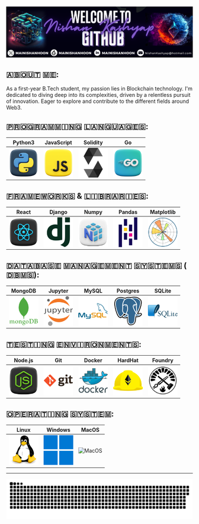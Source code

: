 <p align="center">
 <img src="Assets/Github Cover Page.png" alt="Cover Page"/>
</p>

## ​🇦​​🇧​​🇴​​🇺​​🇹​ ​🇲​​🇪​: 
As a first-year B.Tech student, my passion lies in Blockchain technology. I'm dedicated to diving deep into its complexities, driven by a relentless pursuit of innovation. Eager to explore and contribute to the different fields around Web3.

## ​🇵​​🇷​​🇴​​🇬​​🇷​​🇦​​🇲​​🇲​​🇮​​🇳​​🇬​ ​🇱​​🇦​​🇳​​🇬​​🇺​​🇦​​🇬​​🇪​​🇸​:
| Python3 | JavaScript | Solidity | Go |
|----------|----------|----------|----------|
|<img src="https://github.com/mainishanhoon/mainishanhoon/blob/main/Assets/Python.png" title="Python"  alt="Python" width="80" height="80"/>|<img src="https://github.com/mainishanhoon/mainishanhoon/blob/main/Assets/JavaScript.png" title="JavaScript" alt="JavaScript" width="80" height="80"/>|<img src="https://github.com/devicons/devicon/blob/master/icons/solidity/solidity-original.svg" title="Solidity" alt="Solidity" width="80" height="80"/>|<img src="https://github.com/mainishanhoon/mainishanhoon/blob/main/Assets/Golang.png" title="Golang" alt="Golang" width="80" height="80"/>|


## ​🇫​​🇷​​🇦​​🇲​​🇪​​🇼​​🇴​​🇷​​🇰​​🇸​ & ​🇱​​🇮​​🇧​​🇷​​🇦​​🇷​​🇮​​🇪​​🇸​:

| React | Django | Numpy | Pandas | Matplotlib |
|----------|----------|----------|----------|----------|
|<img src="https://github.com/mainishanhoon/mainishanhoon/blob/main/Assets/React.png" title="React" alt="React" width="80" height="80"/>|<img src="https://github.com/devicons/devicon/blob/master/icons/django/django-plain.svg" title="Django" alt="Django" width="80" height="80"/>|<img src="https://github.com/mainishanhoon/mainishanhoon/blob/main/Assets/NumPy.png" title="Numpy" alt="Numpy" width="80" height="80"/>|<img src="https://github.com/devicons/devicon/blob/master/icons/pandas/pandas-original.svg" title="Pandas" alt="Pandas" width="80" height="80"/>|<img src="https://github.com/devicons/devicon/blob/master/icons/matplotlib/matplotlib-original.svg" title="Matplotlib" alt="Matplotlib" width="80" height="80"/>|


## ​🇩​​🇦​​🇹​​🇦​​🇧​​🇦​​🇸​​🇪​ ​🇲​​🇦​​🇳​​🇦​​🇬​​🇪​​🇲​​🇪​​🇳​​🇹​ ​🇸​​🇾​​🇸​​🇹​​🇪​​🇲​​🇸​ (​🇩​​🇧​​🇲​​🇸​):

| MongoDB | Jupyter | MySQL | Postgres | SQLite |
|----------|----------|----------|----------|----------|
|<img src="https://github.com/devicons/devicon/blob/6910f0503efdd315c8f9b858234310c06e04d9c0/icons/mongodb/mongodb-plain-wordmark.svg" title="MongoDB" alt="MongoDB" width="80" height="80"/>|<img src="https://github.com/devicons/devicon/blob/master/icons/jupyter/jupyter-original-wordmark.svg" title="Jupiter" alt="Jupiter" width="80" height="80"/>|<img src="https://github.com/devicons/devicon/blob/master/icons/mysql/mysql-original-wordmark.svg" title="MySQL" alt="MySQL" width="80" height="80"/>|<img src="https://github.com/devicons/devicon/blob/master/icons/postgresql/postgresql-original.svg" title="pg" alt="pg" width="80" height="80"/>|<img src="https://github.com/devicons/devicon/blob/master/icons/sqlite/sqlite-original-wordmark.svg" title="SQLite" alt="SQLite" width="80" height="80"/>|


## 🇹​​🇪​​🇸​​🇹​​🇮​​🇳​​🇬​ ​🇪​​🇳​​🇻​​🇮​​🇷​​🇴​​🇳​​🇲​​🇪​​🇳​​🇹​​🇸​:

| Node.js | Git | Docker | HardHat | Foundry |
|----------|----------|----------|----------|----------|
|<img src="https://github.com/mainishanhoon/mainishanhoon/blob/main/Assets/Node.js.png" title="Node.js" alt="Node.js" width="80" height="80"/>|<img src="https://github.com/devicons/devicon/blob/master/icons/git/git-original-wordmark.svg" title="Git" alt="Git" width="80" height="80"/>|<img src="https://github.com/devicons/devicon/blob/master/icons/docker/docker-original-wordmark.svg" title="Docker" alt="Docker" width="80" height="80"/>|<img src="https://github.com/devicons/devicon/blob/master/icons/hardhat/hardhat-original.svg" title="Hardhat" alt="Hardhat" width="80" height="80"/>|<img src="https://github.com/foundry-rs/foundry/blob/master/.github/logo.png" title="Foundry" alt="Foundry" width="80" height="80"/>|


## 🇴​​🇵​​🇪​​🇷​​🇦​​🇹​​🇮​​🇳​​🇬​ ​🇸​​🇾​​🇸​​🇹​​🇪​​🇲​:

| Linux | Windows | MacOS |
|----------|----------|----------|
|<img src="https://github.com/devicons/devicon/blob/master/icons/linux/linux-original.svg" title="Linux" alt="Linux" width="80" height="80"/>|<img src="https://github.com/devicons/devicon/blob/master/icons/windows11/windows11-original.svg" title="Windows" alt="Windows" width="80" height="80"/>|<img src="https://static-00.iconduck.com/assets.00/macos-icon-1024x1024-szj3xvca.png" title="MacOS" alt="MacOS" width="80" height="80"/> |

---

<p align="center">
 <img width="1000" src="Assets/github-snake.svg" alt="Snake"/>
</p>
